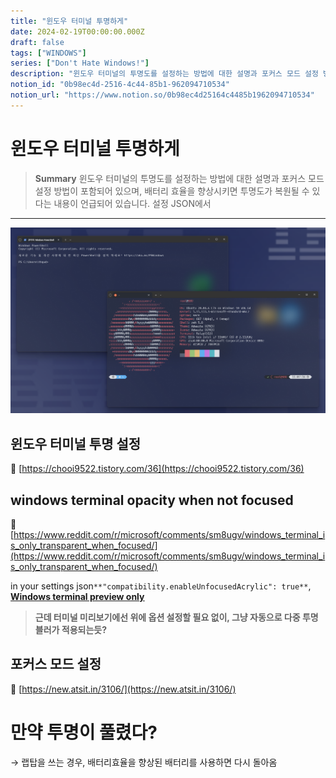 ```yaml
---
title: "윈도우 터미널 투명하게"
date: 2024-02-19T00:00:00.000Z
draft: false
tags: ["WINDOWS"]
series: ["Don't Hate Windows!"]
description: "윈도우 터미널의 투명도를 설정하는 방법에 대한 설명과 포커스 모드 설정 방법이 포함되어 있으며, 배터리 효율을 향상시키면 투명도가 복원될 수 있다는 내용이 언급되어 있습니다. 설정 JSON에서 "
notion_id: "0b98ec4d-2516-4c44-85b1-962094710534"
notion_url: "https://www.notion.so/0b98ec4d25164c4485b1962094710534"
---
```


# 윈도우 터미널 투명하게

> **Summary**
> 윈도우 터미널의 투명도를 설정하는 방법에 대한 설명과 포커스 모드 설정 방법이 포함되어 있으며, 배터리 효율을 향상시키면 투명도가 복원될 수 있다는 내용이 언급되어 있습니다. 설정 JSON에서 

---

![Image](image_2f00f9aa7a79.png)


## 윈도우 터미널 투명 설정

🔗 [https://chooi9522.tistory.com/36](https://chooi9522.tistory.com/36)

## windows terminal opacity when not focused

🔗 [https://www.reddit.com/r/microsoft/comments/sm8ugv/windows_terminal_is_only_transparent_when_focused/](https://www.reddit.com/r/microsoft/comments/sm8ugv/windows_terminal_is_only_transparent_when_focused/)


in your settings json`**"compatibility.enableUnfocusedAcrylic": true**`, [<u>**Windows terminal preview only**</u>](https://www.microsoft.com/store/productId/9N8G5RFZ9XK3?ocid=pdpshare)


> **근데 터미널 미리보기에선 위에 옵션 설정할 필요 없이, 
그냥 자동으로 다중 투명블러가 적용되는듯?**

## 포커스 모드 설정

🔗 [https://new.atsit.in/3106/](https://new.atsit.in/3106/)

# 만약 투명이 풀렸다?

→ 랩탑을 쓰는 경우, 배터리효율을 향상된 배터리를 사용하면 다시 돌아옴

